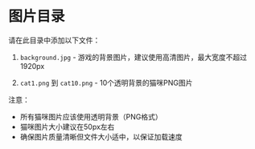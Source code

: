 <!--
 * @Author: luckyabbeys squall_dl@126.com
 * @Date: 2025-04-27 13:30:11
 * @LastEditors: luckyabbeys squall_dl@126.com
 * @LastEditTime: 2025-04-27 13:30:15
 * @FilePath: \CatsHiddenH5\images\README.md
 * @Description: 这是默认设置,请设置`customMade`, 打开koroFileHeader查看配置 进行设置: https://github.com/OBKoro1/koro1FileHeader/wiki/%E9%85%8D%E7%BD%AE
-->
# 图片目录

请在此目录中添加以下文件：

1. `background.jpg` - 游戏的背景图片，建议使用高清图片，最大宽度不超过1920px

2. `cat1.png` 到 `cat10.png` - 10个透明背景的猫咪PNG图片

注意：
- 所有猫咪图片应该使用透明背景（PNG格式）
- 猫咪图片大小建议在50px左右
- 确保图片质量清晰但文件大小适中，以保证加载速度